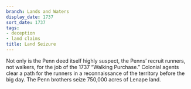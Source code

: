 ```yaml
---
branch: Lands and Waters
display_date: 1737
sort_date: 1737
tags:
- deception
- land claims
title: Land Seizure
---
```


Not only is the Penn deed itself highly suspect, the Penns’ recruit runners, not walkers, for the job of the 1737 “Walking Purchase.” Colonial agents clear a path for the runners in a reconnaissance of the territory before the big day. The Penn brothers seize 750,000 acres of Lenape land.